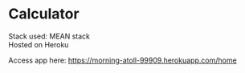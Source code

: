# Calculator

Stack used: MEAN stack\
Hosted on Heroku

Access app here: https://morning-atoll-99909.herokuapp.com/home

